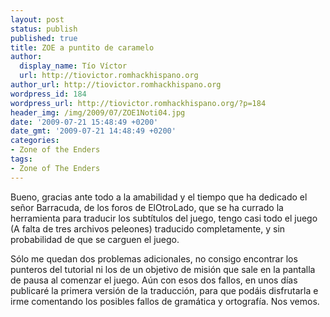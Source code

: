```yaml
---
layout: post
status: publish
published: true
title: ZOE a puntito de caramelo
author:
  display_name: Tío Víctor
  url: http://tiovictor.romhackhispano.org
author_url: http://tiovictor.romhackhispano.org
wordpress_id: 184
wordpress_url: http://tiovictor.romhackhispano.org/?p=184
header_img: /img/2009/07/ZOE1Noti04.jpg
date: '2009-07-21 15:48:49 +0200'
date_gmt: '2009-07-21 14:48:49 +0200'
categories:
- Zone of the Enders
tags:
- Zone of The Enders
---
```

Bueno, gracias ante todo a la amabilidad y el tiempo que ha dedicado el señor Barracuda, de los foros de ElOtroLado, que se ha currado la herramienta para traducir los subtítulos del juego, tengo casi todo el juego (A falta de tres archivos peleones) traducido completamente, y sin probabilidad de que se carguen el juego.

Sólo me quedan dos problemas adicionales, no consigo encontrar los punteros del tutorial ni los de un objetivo de misión que sale en la pantalla de pausa al comenzar el juego. Aún con esos dos fallos, en unos días publicaré la primera versión de la traducción, para que podáis disfrutarla e irme comentando los posibles fallos de gramática y ortografía. Nos vemos.